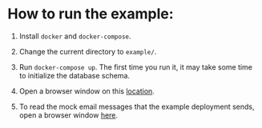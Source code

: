# How to run the example:

1. Install `docker` and `docker-compose`.

2. Change the current directory to `example/`.

3. Run `docker-compose up`. The first time you run it, it may take
   some time to initialize the database schema.

4. Open a browser window on this
   [location](http://localhost:4444/oauth2/auth?client_id=consumer-app&redirect_uri=http://localhost:4488/users/hello_world&response_type=code&state=1234567890&scope=openid).

5. To read the mock email messages that the example deployment sends,
   open a browser window [here](http://localhost:8025/).
